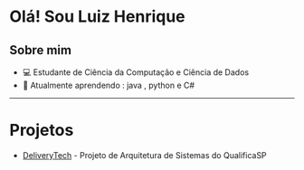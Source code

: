 #   Olá! Sou Luiz Henrique

## Sobre mim
- 💻 Estudante de Ciência da Computação e Ciência de Dados
- 🌱 Atualmente aprendendo : java , python e C#
---
# Projetos
- [DeliveryTech](https://github.com/unnathLS/delivery-api-LuizHenrique)  -  Projeto de Arquitetura de Sistemas do QualificaSP

